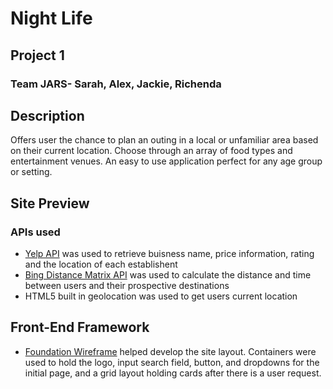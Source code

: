 # Night Life
## Project 1 
### Team JARS- Sarah, Alex, Jackie, Richenda

## Description
Offers user the chance to plan an outing in a local or unfamiliar area based on their current location. Choose through an array of food types and entertainment venues. An easy to use application perfect for any age group or setting.
## Site Preview

### APIs used
* [Yelp API](https://rapidapi.com/blog/yelp-fusion-api-profile-pull-local-business-data/) was used to retrieve buisness name, price information, rating and the location of each establishent
* [Bing Distance Matrix API](https://docs.microsoft.com/en-us/bingmaps/rest-services/routes/calculate-a-distance-matrix?redirectedfrom=MSDN) was used to calculate the distance and time between users and their prospective destinations
* HTML5 built in geolocation was used to get users current location 
## Front-End Framework
* [Foundation Wireframe](https://get.foundation/develop/getting-started.html) helped develop the site layout. Containers were used to hold the logo, input search field, button, and dropdowns for the initial page, and a grid layout holding cards after there is a user request.

